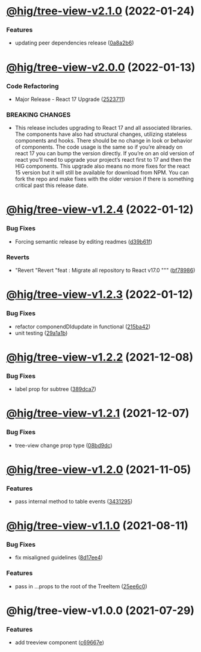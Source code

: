 # [@hig/tree-view-v2.1.0](https://github.com/Autodesk/hig/compare/@hig/tree-view@2.0.0...@hig/tree-view@2.1.0) (2022-01-24)


### Features

* updating peer dependencies release ([0a8a2b6](https://github.com/Autodesk/hig/commit/0a8a2b6))

# [@hig/tree-view-v2.0.0](https://github.com/Autodesk/hig/compare/@hig/tree-view@1.2.4...@hig/tree-view@2.0.0) (2022-01-13)


### Code Refactoring

* Major Release - React 17 Upgrade ([2523711](https://github.com/Autodesk/hig/commit/2523711))


### BREAKING CHANGES

* This release includes upgrading to React 17 and all associated libraries. The components have also had structural changes, utilizing stateless components and hooks. There should be no change in look or behavior of components. The code usage is the same so if you’re already on react 17 you can bump the version directly. If you’re on an old version of react you’ll need to upgrade your project’s react first to 17 and then the HIG components. This upgrade also means no more fixes for the react 15 version but it will still be available for download from NPM. You can fork the repo and make fixes with the older version if there is something critical past this release date.

# [@hig/tree-view-v1.2.4](https://github.com/Autodesk/hig/compare/@hig/tree-view@1.2.3...@hig/tree-view@1.2.4) (2022-01-12)


### Bug Fixes

* Forcing semantic release by editing readmes ([d39b61f](https://github.com/Autodesk/hig/commit/d39b61f))


### Reverts

* "Revert "Revert "feat : Migrate all repository to React v17.0 """ ([bf78986](https://github.com/Autodesk/hig/commit/bf78986))

# [@hig/tree-view-v1.2.3](https://github.com/Autodesk/hig/compare/@hig/tree-view@1.2.2...@hig/tree-view@1.2.3) (2022-01-12)


### Bug Fixes

* refactor componendDIdupdate in functional ([215ba42](https://github.com/Autodesk/hig/commit/215ba42))
* unit testing ([29a1a1b](https://github.com/Autodesk/hig/commit/29a1a1b))

# [@hig/tree-view-v1.2.2](https://github.com/Autodesk/hig/compare/@hig/tree-view@1.2.1...@hig/tree-view@1.2.2) (2021-12-08)


### Bug Fixes

* label prop for subtree ([389dca7](https://github.com/Autodesk/hig/commit/389dca7))

# [@hig/tree-view-v1.2.1](https://github.com/Autodesk/hig/compare/@hig/tree-view@1.2.0...@hig/tree-view@1.2.1) (2021-12-07)


### Bug Fixes

* tree-view change prop type ([08bd9dc](https://github.com/Autodesk/hig/commit/08bd9dc))

# [@hig/tree-view-v1.2.0](https://github.com/Autodesk/hig/compare/@hig/tree-view@1.1.0...@hig/tree-view@1.2.0) (2021-11-05)


### Features

* pass internal method to table events ([3431295](https://github.com/Autodesk/hig/commit/3431295))

# [@hig/tree-view-v1.1.0](https://github.com/Autodesk/hig/compare/@hig/tree-view@1.0.0...@hig/tree-view@1.1.0) (2021-08-11)


### Bug Fixes

* fix misaligned guidelines ([8d17ee4](https://github.com/Autodesk/hig/commit/8d17ee4))


### Features

* pass in ...props to the root of the TreeItem ([25ee6c0](https://github.com/Autodesk/hig/commit/25ee6c0))

# @hig/tree-view-v1.0.0 (2021-07-29)


### Features

* add treeview component ([c69667e](https://github.com/Autodesk/hig/commit/c69667e))
